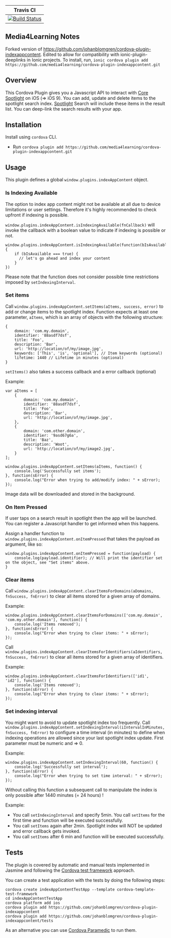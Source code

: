 |Travis CI|
|:-:|
|[![Build Status](https://travis-ci.org/johanblomgren/cordova-plugin-indexappcontent.svg?branch=master)](https://travis-ci.org/johanblomgren/cordova-plugin-indexappcontent)|

## Media4Learning Notes
Forked version of https://github.com/johanblomgren/cordova-plugin-indexappcontent. Edited to allow for compatibility with ionic-plugin-deeplinks in Ionic projects. To install, run, ``ionic cordova plugin add https://github.com/media4learning/cordova-plugin-indexappcontent.git`` 

## Overview
This Cordova Plugin gives you a Javascript API to interact with [Core Spotlight](https://developer.apple.com/reference/corespotlight) on iOS (=> iOS 9). You can add, update and delete items to the spotlight search index. [Spotlight](https://en.wikipedia.org/wiki/Spotlight_(software)) Search will include these items in the result list. You can deep-link the search results with your app.

## Installation
 Install using ``cordova`` CLI.
 * Run ``cordova plugin add https://github.com/media4learning/cordova-plugin-indexappcontent.git``

## Usage
This plugin defines a global `window.plugins.indexAppContent` object.

### Is Indexing Available
The option to index app content might not be available at all due to device limitations or user settings. Therefore it's highly recommended to check upfront if indexing is possible.

``window.plugins.indexAppContent.isIndexingAvailable(fnCallback)`` will invoke the callback with a boolean value to indicate if indexing is possible or not.
```
window.plugins.indexAppContent.isIndexingAvailable(function(bIsAvailable){
    if (bIsAvailable === true) {
      // let's go ahead and index your content
    }
})
```

Please note that the function does not consider possible time restrictions imposed by ``setIndexingInterval``.

### Set items
Call ``window.plugins.indexAppContent.setItems(aItems, success, error)`` to add or change items to the spotlight index. Function expects at least one parameter, ``aItems``, which is an array of objects with the following structure:
```
{
    domain: 'com.my.domain',
    identifier: '88asdf7dsf',
    title: 'Foo',
    description: 'Bar',
    url: 'http://location/of/my/image.jpg',
    keywords: ['This', 'is', 'optional'], // Item keywords (optional)
    lifetime: 1440 // Lifetime in minutes (optional)
}
```

``setItems()`` also takes a success callback and a error callback (optional)

Example:

```
var aItems = [
    {
        domain: 'com.my.domain',
        identifier: '88asdf7dsf',
        title: 'Foo',
        description: 'Bar',
        url: 'http://location/of/my/image.jpg',
    },
    {
        domain: 'com.other.domain',
        identifier: '9asd67g6a',
        title: 'Baz',
        description: 'Woot',
        url: 'http://location/of/my/image2.jpg',
    }
];

window.plugins.indexAppContent.setItems(aItems, function() {
    console.log('Successfully set items');
}, function(sError) {
    console.log("Error when trying to add/modify index: " + sError);
});
```

Image data will be downloaded and stored in the background.

### On Item Pressed
If user taps on a search result in spotlight then the app will be launched. You can register a Javascript handler to get informed when this happens.

Assign a handler function to ``window.plugins.indexAppContent.onItemPressed`` that takes the payload as argument, like so:

```
window.plugins.indexAppContent.onItemPressed = function(payload) {
    console.log(payload.identifier); // Will print the identifier set on the object, see "Set items" above.
}
```

### Clear items
Call ``window.plugins.indexAppContent.clearItemsForDomains(aDomains, fnSuccess, fnError)`` to clear all items stored for a given array of domains.

Example:

```
window.plugins.indexAppContent.clearItemsForDomains(['com.my.domain', 'com.my.other.domain'], function() {
    console.log('Items removed');
}, function(sError) {
    console.log("Error when trying to clear items: " + sError);
});
```

Call ``window.plugins.indexAppContent.clearItemsForIdentifiers(aIdentifiers, fnSuccess, fnError)`` to clear all items stored for a given array of identifiers.

Example:

```
window.plugins.indexAppContent.clearItemsForIdentifiers(['id1', 'id2'], function() {
    console.log('Items removed');
}, function(sError) {
    console.log("Error when trying to clear items: " + sError);
});

```

### Set indexing interval

You might want to avoid to update spotlight index too frequently. Call ``window.plugins.indexAppContent.setIndexingInterval(iIntervalInMinutes, fnSuccess, fnError)`` to configure a time interval (in minutes) to define when indexing operations are allowed since your last spotlight index update. First parameter must be numeric and => 0.

Example:

```
window.plugins.indexAppContent.setIndexingInterval(60, function() {
    console.log('Successfully set interval');
}, function(sError) {
    console.log("Error when trying to set time interval: " + sError);
});
```

Without calling this function a subsequent call to manipulate the index is only possible after 1440 minutes (= 24 hours) !

Example:
- You call ```setIndexingInterval``` and specify 5min. You call ```setItems``` for the first time and function will be executed successfully.
- You call ```setItems``` again after 2min. Spotlight index will NOT be updated and error callback gets invoked.
- You call ```setItems``` after 6 min and function will be executed successfully.

## Tests

The plugin is covered by automatic and manual tests implemented in Jasmine and following the [Cordova test framework](https://github.com/apache/cordova-plugin-test-framework) approach.

You can create a test application with the tests by doing the following steps:

```
cordova create indexAppContentTestApp --template cordova-template-test-framework
cd indexAppContentTestApp
cordova platform add ios
cordova plugin add https://github.com/johanblomgren/cordova-plugin-indexappcontent
cordova plugin add https://github.com/johanblomgren/cordova-plugin-indexappcontent/tests
```

As an alternative you can use [Cordova Paramedic](https://github.com/apache/cordova-paramedic) to run them.
